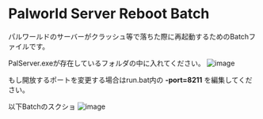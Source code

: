 # Palworld Server Reboot Batch
 パルワールドのサーバーがクラッシュ等で落ちた際に再起動するためのBatchファイルです。

PalServer.exeが存在しているフォルダの中に入れてください。
![image](https://github.com/SaturnianJP/Palworld-Server-Reboot-Batch/assets/126487136/e39b2583-b366-4b8c-96a6-174f1a6af1fe)

もし開放するポートを変更する場合はrun.bat内の **-port=8211** を編集してください。

以下Batchのスクショ
![image](https://github.com/SaturnianJP/Palworld-Server-Reboot-Batch/assets/126487136/e3e337f1-94e2-43ab-ac55-c944493dbb78)

